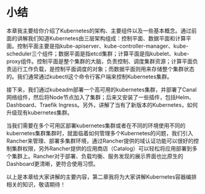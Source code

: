 # 小结

本章我主要给你介绍了Kubernetes的架构、主要组件以及一些基本概念。通过前面的讲解我们知道Kubernetes由三层架构组成：控制平面、数据平面和计算平面。控制平面主要是指kube-apiserver、kube-controller-manager、kube-scheduler三个组件；数据平面是指etcd集群；计算平面是指kubelet、kube-proxy组件。控制平面是整个集群的大脑，负责控制、调度集群资源；计算平面负责运行工作负载，是控制平面调度的对象；而数据平面则用来存储整个集群状态的。我们通常通过kubectl这个命令行客户端来控制Kubernetes集群。

接下来，我们通过kubeadm部署一个高可用的kubernetes集群，并部署了Canal网络组件，然后将Node节点加入了集群；后来又安装了一些插件，包括Helm、Dashboard、Traefik Ingress。另外，讲解了当有了新版本的Kubernetes，如何升级现有kubernetes集群。

当我们需要在多个可用区部署kubernetes集群或者在不同的环境使用不同的kubernetes集群集群时，就面临着如何管理多个Kubernetes的问题，我们引入Rancher来管理、部署多集群环境，通过Rancher提供的域认证功能可以很好的控制集群权限，另外Rancher提供的应用商店（Catalog）可以轻松将应用部署到多个集群上。Rancher对于部署、负载均衡、服务发现的展示界面也比原生的Dashboard更清晰，更符合使用习惯。

以上是本章给大家讲解的主要内容，第二章我将为大家讲解Kubernetes容器编排相关的知识，敬请期待！
